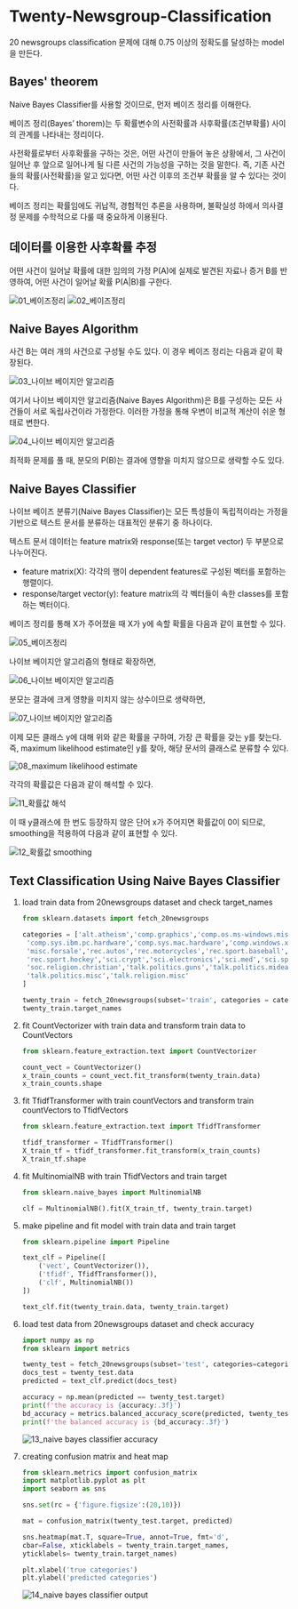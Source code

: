 # Twenty-Newsgroup-Classification

20 newsgroups classification 문제에 대해 0.75 이상의 정확도를 달성하는 model을 만든다.

## Bayes' theorem

Naive Bayes Classifier를 사용할 것이므로, 먼저 베이즈 정리를 이해한다.

베이즈 정리(Bayes’ thorem)는 두 확률변수의 사전확률과 사후확률(조건부확률) 사이의 관계를 나타내는 정리이다.

사전확률로부터 사후확률을 구하는 것은, 어떤 사건이 만들어 놓은 상황에서, 그 사건이 일어난 후 앞으로 일어나게 될 다른 사건의 가능성을 구하는 것을 말한다. 즉, 기존 사건들의 확률(사전확률)을 알고 있다면, 어떤 사건 이후의 조건부 확률을 알 수 있다는 것이다.

베이즈 정리는 확률임에도 귀납적, 경험적인 추론을 사용하며, 불확실성 하에서 의사결정 문제를 수학적으로 다룰 때 중요하게 이용된다.

## 데이터를 이용한 사후확률 추정

어떤 사건이 일어날 확률에 대한 임의의 가정 P(A)에 실제로 발견된 자료나 증거 B를 반영하여, 어떤 사건이 일어날 확률 P(A|B)를 구한다.

![01_베이즈정리](https://user-images.githubusercontent.com/104701375/167359507-a8f6aeae-80db-494c-ac01-2ee2b659ab3f.png)
![02_베이즈정리](https://user-images.githubusercontent.com/104701375/167360130-75bef3a3-cd8a-451f-b099-d149c0b40807.png)

## Naive Bayes Algorithm

사건 B는 여러 개의 사건으로 구성될 수도 있다. 이 경우 베이즈 정리는 다음과 같이 확장된다.

![03_나이브 베이지안 알고리즘](https://user-images.githubusercontent.com/104701375/167360759-00c153b6-edd3-4edf-8d52-6501955c6873.png)

여기서 나이브 베이지안 알고리즘(Naive Bayes Algorithm)은 B를 구성하는 모든 사건들이 서로 독립사건이라 가정한다. 이러한 가정을 통해 우변이 비교적 계산이 쉬운 형태로 변한다.

![04_나이브 베이지안 알고리즘](https://user-images.githubusercontent.com/104701375/167361080-115c71a6-92ef-44a5-9428-6ac1ae49c799.png)

최적화 문제를 풀 때, 분모의 P(B)는 결과에 영향을 미치지 않으므로 생략할 수도 있다.

## Naive Bayes Classifier

나이브 베이즈 분류기(Naive Bayes Classifier)는 모든 특성들이 독립적이라는 가정을 기반으로 텍스트 문서를 분류하는 대표적인 분류기 중 하나이다.  

텍스트 문서 데이터는 feature matrix와 response(또는 target vector) 두 부분으로 나누어진다.
- feature matrix(X): 각각의 행이 dependent features로 구성된 벡터를 포함하는 행렬이다.
- response/target vector(y): feature matrix의 각 벡터들이 속한 classes를 포함하는 벡터이다.  

베이즈 정리를 통해 X가 주어졌을 때 X가 y에 속할 확률을 다음과 같이 표현할 수 있다.

![05_베이즈정리](https://user-images.githubusercontent.com/104701375/167362726-249e97d0-195e-4d2b-bac8-5d4624236bc4.png)

나이브 베이지안 알고리즘의 형태로 확장하면, 

![06_나이브 베이지안 알고리즘](https://user-images.githubusercontent.com/104701375/167364289-b10467a1-0161-493a-8500-33ea9a2ad397.png)

분모는 결과에 크게 영향을 미치지 않는 상수이므로 생략하면,

![07_나이브 베이지안 알고리즘](https://user-images.githubusercontent.com/104701375/167364626-9c8fa662-3d7a-41e1-ac8e-4a77bfbc83ef.png)

이제 모든 클래스 y에 대해 위와 같은 확률을 구하여, 가장 큰 확률을 갖는 y를 찾는다. 즉, maximum likelihood estimate인 y를 찾아, 해당 문서의 클래스로 분류할 수 있다. 

![08_maximum likelihood estimate](https://user-images.githubusercontent.com/104701375/167365464-7e3461c8-77f4-4a29-8edc-bbe2d258b818.png)

각각의 확률값은 다음과 같이 해석할 수 있다.

![11_확률값 해석](https://user-images.githubusercontent.com/104701375/167369550-2d21598d-fe38-47c5-a152-3f1e6d938e53.png)

이 때 y클래스에 한 번도 등장하지 않은 단어 x가 주어지면 확률값이 0이 되므로, smoothing을 적용하여 다음과 같이 표현할 수 있다. 

![12_확률값 smoothing](https://user-images.githubusercontent.com/104701375/167370335-8eb68322-3718-4482-882b-7b3b6b730685.png)

## Text Classification Using Naive Bayes Classifier

1. load train data from 20newsgroups dataset and check target_names

   ```python
   from sklearn.datasets import fetch_20newsgroups

   categories = ['alt.atheism','comp.graphics','comp.os.ms-windows.misc',
    'comp.sys.ibm.pc.hardware','comp.sys.mac.hardware','comp.windows.x',
    'misc.forsale','rec.autos','rec.motorcycles','rec.sport.baseball',
    'rec.sport.hockey','sci.crypt','sci.electronics','sci.med','sci.space',
    'soc.religion.christian','talk.politics.guns','talk.politics.mideast',
    'talk.politics.misc','talk.religion.misc'
   ]

   twenty_train = fetch_20newsgroups(subset='train', categories = categories, shuffle= True, random_state=42)
   twenty_train.target_names
   ```
   
2. fit CountVectorizer with train data and transform train data to CountVectors 

   ```python
   from sklearn.feature_extraction.text import CountVectorizer

   count_vect = CountVectorizer()
   x_train_counts = count_vect.fit_transform(twenty_train.data)
   x_train_counts.shape
   ```
   
3. fit TfidfTransformer with train countVectors and transform train countVectors to TfidfVectors

   ```python
   from sklearn.feature_extraction.text import TfidfTransformer

   tfidf_transformer = TfidfTransformer()
   X_train_tf = tfidf_transformer.fit_transform(x_train_counts)
   X_train_tf.shape 
   ```
   
4. fit MultinomialNB with train TfidfVectors and train target
   
   ```python
   from sklearn.naive_bayes import MultinomialNB

   clf = MultinomialNB().fit(X_train_tf, twenty_train.target)
   ```
   
5. make pipeline and fit model with train data and train target
  
   ```python
   from sklearn.pipeline import Pipeline

   text_clf = Pipeline([ 
       ('vect', CountVectorizer()),
       ('tfidf', TfidfTransformer()),
       ('clf', MultinomialNB())
   ])

   text_clf.fit(twenty_train.data, twenty_train.target)
   ```
   
6. load test data from 20newsgroups dataset and check accuracy

   ```python
   import numpy as np
   from sklearn import metrics

   twenty_test = fetch_20newsgroups(subset='test', categories=categories, shuffle=True, random_state=42)
   docs_test = twenty_test.data
   predicted = text_clf.predict(docs_test)

   accuracy = np.mean(predicted == twenty_test.target)
   print(f'the accuracy is {accuracy:.3f}')
   bd_accuracy = metrics.balanced_accuracy_score(predicted, twenty_test.target)
   print(f'the balanced accuracy is {bd_accuracy:.3f}')
   ```
   
   ![13_naive bayes classifier accuracy](https://user-images.githubusercontent.com/104701375/167376491-6e501a6b-7a08-49f2-84bd-9174eaff1401.png)
   
7. creating confusion matrix and heat map
   
   ```python
   from sklearn.metrics import confusion_matrix
   import matplotlib.pyplot as plt
   import seaborn as sns

   sns.set(rc = {'figure.figsize':(20,10)})

   mat = confusion_matrix(twenty_test.target, predicted)

   sns.heatmap(mat.T, square=True, annot=True, fmt='d',
   cbar=False, xticklabels = twenty_train.target_names,
   yticklabels= twenty_train.target_names)

   plt.xlabel('true categories')
   plt.ylabel('predicted categories')
   ```
   ![14_naive bayes classifier output](https://user-images.githubusercontent.com/104701375/167376522-23661745-cf27-4ee2-b2bf-328fd72e3251.png)

